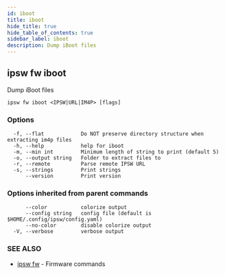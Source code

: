 ```yaml
---
id: iboot
title: iboot
hide_title: true
hide_table_of_contents: true
sidebar_label: iboot
description: Dump iBoot files
---
```

## ipsw fw iboot

Dump iBoot files

```
ipsw fw iboot <IPSW|URL|IM4P> [flags]
```

### Options

```
  -f, --flat            Do NOT preserve directory structure when extracting im4p files
  -h, --help            help for iboot
  -m, --min int         Minimum length of string to print (default 5)
  -o, --output string   Folder to extract files to
  -r, --remote          Parse remote IPSW URL
  -s, --strings         Print strings
      --version         Print version
```

### Options inherited from parent commands

```
      --color           colorize output
      --config string   config file (default is $HOME/.config/ipsw/config.yaml)
      --no-color        disable colorize output
  -V, --verbose         verbose output
```

### SEE ALSO

* [ipsw fw](/docs/cli/ipsw/fw)	 - Firmware commands

